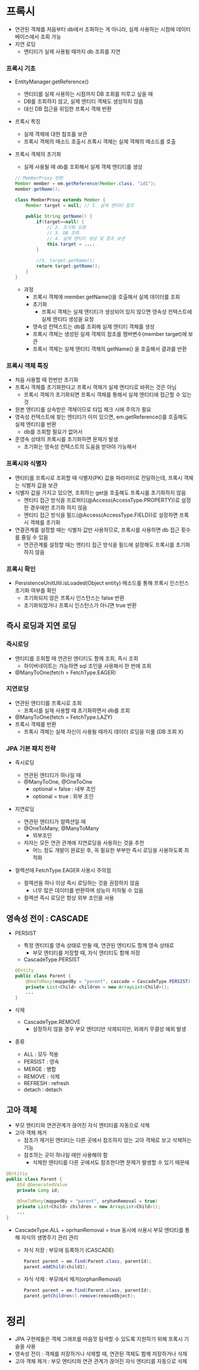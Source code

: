 # 프록시

- 연관된 객체를 처음부터 db에서 조회하는 게 아니라, 실제 사용하는 시점에 데이터베이스에서 조회 가능
- 지연 로딩
    - 엔티티가 실제 사용될 때까지 db 조회를 지연

### 프록시 기초

- EntityManager.getReference()
    - 엔티티를 실제 사용하는 시점까지 DB 조회를 미루고 싶을 때
    - DB를 조회하지 않고, 실제 엔티티 객체도 생성하지 않음
    - 대신 DB 접근을 위임한 프록시 객체 반환
- 프록시 특징
    - 실제 객체에 대한 참조를 보관
    - 프록시 객체의 메소드 호출시 프록시 객체는 실제 객체의 메소드를 호출
- 프록시 객체의 초기화
    - 실제 사용될 때 db를 조회해서 실제 객체 엔티티를 생성
    
    ```java
    // MemberProxy 반환
    Member member = em.getReference(Member.class, "id1");
    member.getName();
    ```
    
    ```java
    class MemberProxy extends Member {
    	Member target = null; // 1. 실제 엔티티 참조
    	
    	public String getName() {
    		if(target==null) {
    			// 2. 초기화 요청
    			// 3. DB 조회
    			// 4. 실제 엔티티 생성 및 참조 보관
    			this.target = ...;
    		}
    		
    		//5. target.getName();
    		return target.getName();
    	}
    }
    ```
    
    - 과정
        - 프록시 객체에 member.getName()을 호출해서 실제 데이터를 조회
        - 초기화
            - 프록시 객체는 실제 엔티티가 생성되어 있지 않으면 영속성 컨텍스트에 실제 엔티티 생성을 요청
        - 영속성 컨텍스트는 db를 조회해 실제 엔티티 객체를 생성
        - 프록시 객체는 생성된 실제 객체의 참조를 멤버변수(member target)에 보관
        - 프록시 객체는 실제 엔티티 객체의 getName() 을 호출해서 결과를 반환

### 프록시 객체 특징

- 처음 사용할 때 한번만 초기화
- 프록시 객체를 초기화한다고 프록시 객체가 실제 엔티티로 바뀌는 것은 아님
    - 프록시 객체가 초기화되면  프록시 객체를 통해서 실제 엔티티에 접근할 수 있는 것
- 원본 엔티티를 상속받은 객체이므로 타입 체크 시에 주의가 필요
- 영속성 컨텍스트에 찾는 엔티티가 이미 있으면, em.getReference()를 호출해도 실제 엔티티를 반환
    - db를 조회할 필요가 없어서
- 준영속 상태의 프록시를 초기화하면 문제가 발생
    - 초기화는 영속성 컨텍스트의 도움을 받아야 가능해서

### 프록시와 식별자

- 엔티티를 프록시로 조회할 때 식별자(PK) 값을 파라미터로 전달하는데, 프록시 객체는 식별자 값을 보관
- 식별자 값을 가지고 있으면, 조회하는 get을 호출해도 프록시를 초기화하지 않음
    - 엔티티 접근 방식을 프로퍼티(@Access(AccessType.PROPERTY))로 설정한 경우에만 초기화 하지 않음
    - 엔티티 접근 방식을 필드(@Access(AccessType.FIELD))로 설정하면 프록시 객체를 초기화
- 연결관계를 설정할 때는 식별자 값만 사용하므로, 프록시를 사용하면 db 접근 횟수를 줄일 수 있음
    - 연관관계를 설정할 때는 엔티티 접근 방식을 필드에 설정해도 프록시를 초기화하지 않음

### 프록시 확인

- PersistenceUnitUtil.isLoaded(Object entity) 메소드를 통해 프록시 인스턴스 초기화 여부를 확인
    - 초기화되지 않은 프록시 인스턴스는 false 반환
    - 초기화되었거나 프록시 인스턴스가 아니면 true 반환

## 즉시 로딩과 지연 로딩

### 즉시로딩

- 엔티티를 조회할 때 연관된 엔티티도 함께 조회, 즉시 조회
    - 하이버네이트는 가능하면 sql 조인을 사용해서 한 번에 조회
- @ManyToOne(fetch = FetchType.EAGER)

### 지연로딩

- 연관된 엔티티를 프록시로 조회
    - 프록시를 실제 사용할 때 초기화하면서 db를 조회
- @ManyToOne(fetch = FetchType.LAZY)
- 프록시 객체를 반환
    - 프록시 객체는 실제 자신이 사용될 때까지 데이터 로딩을 미룸 (DB 조회 X)

### JPA 기본 패치 전략

- 즉시로딩
    - 연관된 엔티티가 하나일 때
    - @ManyToOne, @OneToOne
        - optional = false : 내부 조인
        - optional = true : 외부 조인
- 지연로딩
    - 연관된 엔티티가 컬렉션일 때
    - @OneToMany, @ManyToMany
        - 외부조인
    - 저자는 모든 연관 관계에 지연로딩을 사용하는 것을 추천
        - 어느 정도 개발이 완료된 후, 꼭 필요한 부부만 즉시 로딩을 사용하도록 최적화

- 컬렉션에 FetchType.EAGER 사용시 주의점
    - 컬렉션을 하나 이상 즉시 로딩하는 것을 권장하지 않음
        - 너무 많은 데이터를 반환하며 성능이 저하될 수 있음
    - 컬렉션 즉시 로딩은 항상 외부 조인을 사용
    

## 영속성 전이 : CASCADE

- PERSIST
    - 특정 엔티티를 영속 상태로 만들 때, 연관된 엔티티도 함께 영속 상태로
        - 부모 엔티티를 저장할 때, 자식 엔티티도 함께 저장
    - CascadeType.PERSIST
    
    ```java
    @Entity
    public class Parent {
    	@OneToMany(mappedBy = "parent", cascade = CascadeType.PERSIST)
    	private List<Child> children = new ArrayList<Child>();
    	...
    }
    ```
    

- 삭제
    - CascadeType.REMOVE
        - 설정하지 않을 경우 부모 엔티티만 삭제되지만, 외래키 무결성 예외 발생

- 종류
    - ALL : 모두 적용
    - PERSIST : 영속
    - MERGE : 병합
    - REMOVE : 삭제
    - REFRESH : refresh
    - detach : detach

## 고아 객체

- 부모 엔티티와 연관관계가 끊어진 자식 엔티티를 자동으로 삭제
- 고아 객체 제거
    - 참조가 제거된 엔티티는 다른 곳에서 참조하지 않는 고아 객체로 보고 삭제하는 기능
    - 참조하는 곳이 하나일 때만 사용해야 함
        - 삭제한 엔티티를 다른 곳에서도 참조한다면 문제가 발생할 수 있기 때문에

```java
@Entitiy
public class Parent {
	@Id @GeneratedValue
	private Long id;
	
	@OneToMany(mappedBy = "parent", orphanRemoval = true)
	private List<Child> children = new ArrayList<Child>();
	...
}
```

- CascadeType.ALL + oprhanRemoval = true 동시에 사용시 부모 엔티티를 통해 자식의 생명주기 관리 관리
    - 자식 저장 : 부모에 등록하기 (CASCADE)
        
        ```java
        Parent parent = em.find(Parent.class, parentId);
        parent.addChild(child1);
        ```
        
    - 자식 삭제 : 부모에서 제거(orphanRemoval)
        
        ```java
        Parent parent = em.find(Parent.class, parentId);
        parent.getChildren().remove(removeObject);
        ```
        

# 정리

- JPA 구현체들은 객체 그래프를 마음껏 탐색할 수 있도록 지원하기 위해 프록시 기술을 사용
- 영속성 전이 : 객체를 저장하거나 삭제할 때, 연관된 객체도 함께 저장하거나 삭제
- 고아 객체 제거 : 부모 엔티티와 연관 관계가 끊어진 자식 엔티티를 자동으로 삭제
